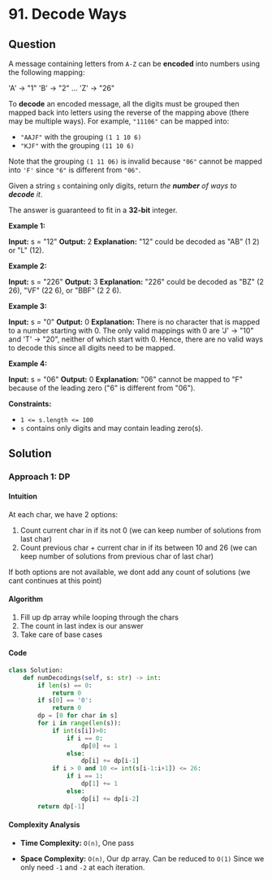 
# 91. Decode Ways

## Question

A message containing letters from  `A-Z`  can be  **encoded**  into numbers using the following mapping:

'A' -> "1"
'B' -> "2"
...
'Z' -> "26"

To  **decode**  an encoded message, all the digits must be grouped then mapped back into letters using the reverse of the mapping above (there may be multiple ways). For example,  `"11106"`  can be mapped into:

- `"AAJF"`  with the grouping  `(1 1 10 6)`
- `"KJF"`  with the grouping  `(11 10 6)`

Note that the grouping  `(1 11 06)`  is invalid because  `"06"`  cannot be mapped into  `'F'`  since  `"6"`  is different from  `"06"`.

Given a string  `s`  containing only digits, return  _the  **number**  of ways to  **decode**  it_.

The answer is guaranteed to fit in a  **32-bit**  integer.

**Example 1:**

**Input:** s = "12"
**Output:** 2
**Explanation:** "12" could be decoded as "AB" (1 2) or "L" (12).

**Example 2:**

**Input:** s = "226"
**Output:** 3
**Explanation:** "226" could be decoded as "BZ" (2 26), "VF" (22 6), or "BBF" (2 2 6).

**Example 3:**

**Input:** s = "0"
**Output:** 0
**Explanation:** There is no character that is mapped to a number starting with 0.
The only valid mappings with 0 are 'J' -> "10" and 'T' -> "20", neither of which start with 0.
Hence, there are no valid ways to decode this since all digits need to be mapped.

**Example 4:**

**Input:** s = "06"
**Output:** 0
**Explanation:** "06" cannot be mapped to "F" because of the leading zero ("6" is different from "06").

**Constraints:**

- `1 <= s.length <= 100`
- `s`  contains only digits and may contain leading zero(s).

## Solution

### Approach 1: DP

#### Intuition

At each char, we have 2 options:

 1. Count current char in if its not 0 (we can keep number of solutions from last char)
 2. Count previous char + current char in if its between 10 and 26 (we can keep number of solutions from previous char of last char)

If both options are not available, we dont add any count of solutions (we cant continues at this point)

#### Algorithm

1. Fill up dp array while looping through the chars
2. The count in last index is our answer
3. Take care of base cases

#### Code

```python
class Solution:
    def numDecodings(self, s: str) -> int:
        if len(s) == 0:
            return 0
        if s[0] == '0':
            return 0
        dp = [0 for char in s]
        for i in range(len(s)):
            if int(s[i])>0:
                if i == 0:
                    dp[0] += 1
                else:
                    dp[i] += dp[i-1]
            if i > 0 and 10 <= int(s[i-1:i+1]) <= 26:
                if i == 1:
                    dp[1] += 1
                else:
                    dp[i] += dp[i-2]
        return dp[-1]
```

#### Complexity Analysis

- **Time Complexity:**  `O(n)`, One pass

- **Space Complexity:**  `O(n)`, Our dp array. Can be reduced to `O(1)` Since we only need `-1` and `-2` at each iteration.
